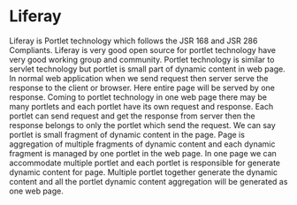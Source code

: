 # Liferay
Liferay is Portlet technology which follows the JSR 168 and JSR 286 Compliants.  Liferay is very good open source for portlet technology have very good working group and community.  Portlet technology is similar to servlet technology but portlet is small part of dynamic content in web page.  In normal web application when we send request then server serve the response to the client or browser. Here entire page will be served by one response.  Coming to portlet technology in one web page there may be many portlets and each portlet have its own request and response.  Each portlet can send request and get the response from server then the response belongs to only the portlet which send the request.  We can say portlet is small fragment of dynamic content in the page. Page is aggregation of multiple fragments of dynamic content and each dynamic fragment is managed by one portlet in the web page.  In one page we can accommodate multiple portlet and each portlet is responsible for generate dynamic content for page. Multiple portlet together generate the dynamic content and all the portlet dynamic content aggregation will be generated as one web page.
